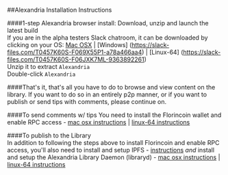 ##Alexandria Installation Instructions  

####1-step Alexandria browser install: Download, unzip and launch the latest build   
If you are in the alpha testers Slack chatroom, it can be downloaded by clicking on your OS: [Mac OSX](https://slack-files.com/T0457K60S-F06JXST1B-95e0546b05) |  [Windows] (https://slack-files.com/T0457K60S-F069X55P1-a78a466aa4) | [Linux-64] (https://slack-files.com/T0457K60S-F06JXK7ML-9363892261)  
Unzip it to extract `Alexandria`   
Double-click `Alexandria`

####That's it, that's all you have to do to browse and view content on the library. If you want to do so in an entirely p2p manner, or if you want to publish or send tips with comments, please continue on.   

####To send comments w/ tips
You need to install the Florincoin wallet and enable RPC access - [mac osx instructions](https://github.com/dloa/alexandria-docs/blob/master/florincoin-mac-install.md) | [linux-64 instructions](https://github.com/dloa/alexandria-docs/blob/master/florincoin-lin64-install.md)   

####To publish to the Library   
In addition to following the steps above to install Florincoin and enable RPC access, you'll also need to install and setup IPFS - [instructions](https://github.com/dloa/alexandria-docs/blob/master/ipfs-install-setup.md) *and* install and setup the Alexandria Library Daemon (libraryd) - [mac osx instructions](https://github.com/dloa/alexandria-docs/blob/master/libraryd-mac-install.md) | [linux-64 instructions](https://github.com/dloa/alexandria-docs/blob/master/libraryd-linux64-install.md)
